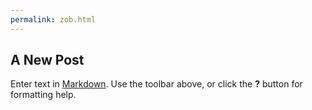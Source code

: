 ```yaml
---
permalink: zob.html
---
```


## A New Post

Enter text in [Markdown](http://daringfireball.net/projects/markdown/). Use the toolbar above, or click the **?** button for formatting help.
